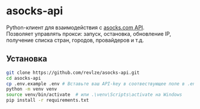 # asocks-api

Python-клиент для взаимодействия с [asocks.com API](https://asocks.com/).  
Позволяет управлять прокси: запуск, остановка, обновление IP, получение списка стран, городов, провайдеров и т.д.

## Установка

```bash
git clone https://github.com/revlze/asocks-api.git
cd asocks-api
cp .env.example .env # Вставьте ваш API-key в соотвествующее поле в .env
python -m venv venv
source venv/bin/activate  # или .\venv\Scripts\activate на Windows
pip install -r requirements.txt
```
